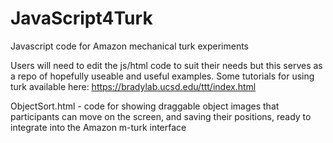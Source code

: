 # JavaScript4Turk
Javascript code for Amazon mechanical turk experiments

Users will need to edit the js/html code to suit their needs but this serves as a repo of hopefully useable and useful examples.
Some tutorials for using turk available here: https://bradylab.ucsd.edu/ttt/index.html


ObjectSort.html - code for showing draggable object images that participants can move on the screen, and saving their positions, ready to integrate into the Amazon m-turk interface 
